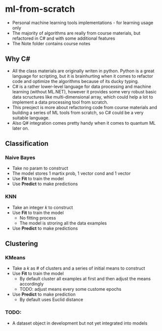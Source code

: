 # ml-from-scratch
- Personal machine learning tools implementations - for learning usage only
- The majority of algorithms are really from course materials, but refactored in C# and with some additional features  
- The Note folder contains course notes

## Why C#
- All the class materials are originally writen in python. Python is a great language for scripting, but it is brainhurting when it comes to refactor code and optimize the algorithms because of its ducky typing. 
- C# is a rather lower-level language for data processing and machine learning (without ML.NET), however it provides some very robust basic data scructures like multi-dimensional array, which could help a lot to implement a data processing tool from scratch.
- This preoject is more about refactoring code from course materials and building a series of ML tools from scratch, so C# could be a very suitable language.
- Also Q# integration comes pretty handy when it comes to quantum ML later on.

## Classification

### Naive Bayes
- Take no param to construct
- The model stores 1 martix prob, 1 vector cond and 1 vector 
- Use **Fit** to train the model
- Use **Predict** to make predictions

### KNN
- Take an integer $k$ to construct
- Use **Fit** to train the model
  - No fitting process
  - The model is stroring all the data examples
- Use **Predict** to make predictions

## Clustering

### KMeans
- Take a $k$ as # of clusters and a series of initial means to construct
- Use **Fit** to train the model
  - By default cluster all examples at first and then adjust the means accordingly 
  - TODO: adjust means every some custome epochs
- Use **Predict**  to make prediction
  - By default uses Euclid distance

### TODO: 
- A dataset object in development but not yet integrated into models
